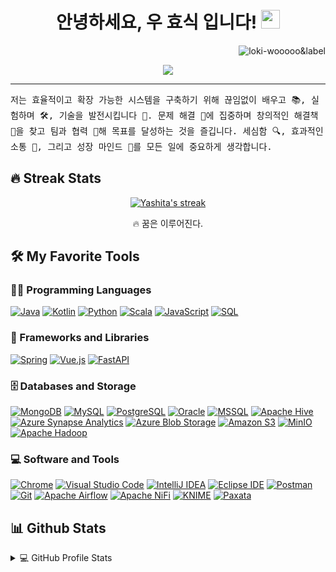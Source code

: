 <h1 align="center">
	안녕하세요, 우 효식 입니다!
	<img src="https://media.giphy.com/media/hvRJCLFzcasrR4ia7z/giphy.gif" width="30"></h1>
	<img src="https://komarev.com/ghpvc/?username=loki-wooooo&label&label=Profile%20Views&color=0e75b6&style=flat" align='right' alt="loki-wooooo&label" />
<br/>

<!-- Typing SVG by DenverCoder1 - https://github.com/DenverCoder1/readme-typing-svg -->
<p align="center">
  <a href="https://github.com/DenverCoder1/readme-typing-svg">
    <img src="https://readme-typing-svg.herokuapp.com?lines=Full+Stack+Web+Developer;Data+Engineer;Always+Learning+New+Things&center=true&width=500&height=50&color=4CAF50&background=00000000">
  </a>
</p>

<hr/>
<samp>
	저는 효율적이고 확장 가능한 시스템을 구축하기 위해 끊임없이 배우고 📚, 실험하며 🛠️, 기술을 발전시킵니다 🚀.
	문제 해결 🧩에 집중하며 창의적인 해결책 🎨을 찾고 팀과 협력 🤝해 목표를 달성하는 것을 즐깁니다.
	세심함 🔍, 효과적인 소통 💬, 그리고 성장 마인드 🌱를 모든 일에 중요하게 생각합니다.
</samp>

## 🔥 Streak Stats

<!-- GitHub Readme Streak Stats - https://github.com/DenverCoder1/github-readme-streak-stats -->
<p align="center">
  <a href="https://github.com/DenverCoder1/github-readme-streak-stats">
    <img title="🔥 Get streak stats for your profile at git.io/streak-stats" alt="Yashita's streak" src="https://github-readme-streak-stats.herokuapp.com/?user=yashitanamdeo&theme=monokai-metallian&hide_border=true"/>
  </a>
  <p align="center"> 🔥 꿈은 이루어진다. </p>
</p>

## 🛠️ My Favorite Tools

### 👨‍💻 Programming Languages

<p>
	<!--
    <a href="#"><img alt="Java" src="https://img.shields.io/badge/Java-%23f89820.svg?logo=java&logoColor=white"></a>
	-->
	<a href="#"><img alt="Java" src="https://img.shields.io/badge/Java-%23f89820.svg?style=flat&logo=openjdk&logoColor=white"></a>
    <a href="#"><img alt="Kotlin" src="https://img.shields.io/badge/Kotlin-%23E24462.svg?logo=kotlin&logoColor=white"></a>
    <a href="#"><img alt="Python" src="https://img.shields.io/badge/Python-%234B8BBE.svg?logo=python&logoColor=white"></a>
    <a href="#"><img alt="Scala" src="https://img.shields.io/badge/Scala-%23DC322F.svg?logo=scala&logoColor=white"></a>
    <a href="#"><img alt="JavaScript" src="https://img.shields.io/badge/JavaScript-%23F0DB4F.svg?logo=javascript&logoColor=black"></a>
    <a href="#"><img alt="SQL" src="https://img.shields.io/badge/SQL-%2300758F.svg?logo=mysql&logoColor=white"></a>
</p>

### 🧰 Frameworks and Libraries

<p>
    <a href="#"><img alt="Spring" src="https://img.shields.io/badge/Spring-%236DB33F.svg?logo=spring&logoColor=white"></a>
    <a href="#"><img alt="Vue.js" src="https://img.shields.io/badge/Vue.js-%2342b883.svg?logo=vue.js&logoColor=white"></a>
    <a href="#"><img alt="FastAPI" src="https://img.shields.io/badge/FastAPI-%2300C7B7.svg?logo=fastapi&logoColor=white"></a>
</p>


### 🗄️ Databases and Storage

<p>
    <a href="#"><img alt="MongoDB" src ="https://img.shields.io/badge/MongoDB-%234ea94b.svg?logo=mongodb&logoColor=white"></a>
    <a href="#"><img alt="MySQL" src ="https://img.shields.io/badge/MySQL-%2300758F.svg?logo=mysql&logoColor=white"></a>
    <a href="#"><img alt="PostgreSQL" src ="https://img.shields.io/badge/PostgreSQL-%23316192.svg?logo=postgresql&logoColor=white"></a>
    <a href="#"><img alt="Oracle" src="https://img.shields.io/badge/Oracle-%23F80000.svg?logo=oracle&logoColor=white"></a>
	<a href="#"><img alt="MSSQL" src="https://img.shields.io/badge/MSSQL-%23CC2927.svg?logo=microsoft-sql-server&logoColor=white"></a>
    <a href="#"><img alt="Apache Hive" src ="https://img.shields.io/badge/Hive-%23FDBA12.svg?logo=hive&logoColor=black"></a>
    <a href="#"><img alt="Azure Synapse Analytics" src="https://img.shields.io/badge/Synapse%20Analytics-%230072C6.svg?logo=microsoft-azure&logoColor=white"></a>
    <a href="#"><img alt="Azure Blob Storage" src="https://img.shields.io/badge/Azure%20Blob%20Storage-%2300A4EF.svg?logo=microsoft-azure&logoColor=white"></a>
    <a href="#"><img alt="Amazon S3" src ="https://img.shields.io/badge/Amazon%20S3-%23FF9900.svg?logo=amazon-s3&logoColor=black"></a>
    <a href="#"><img alt="MinIO" src ="https://img.shields.io/badge/MinIO-%23FF2020.svg?logo=minio&logoColor=white"></a>
    <a href="#"><img alt="Apache Hadoop" src="https://img.shields.io/badge/Hadoop-%23266A99.svg?logo=apache-hadoop&logoColor=white"></a>
</p>


### 💻 Software and Tools

<p>
    <a href="#"><img alt="Chrome" src="https://img.shields.io/badge/Chrome-%234285F4.svg?logo=google-chrome&logoColor=white"></a>
	<a href="#"><img alt="Visual Studio Code" src="https://img.shields.io/badge/Visual%20Studio%20Code-%230078D7.svg?logo=visual-studio-code&logoColor=white"></a>
	<a href="#"><img alt="IntelliJ IDEA" src ="https://img.shields.io/badge/IntelliJ%20IDEA-%23000000.svg?logo=intellij-idea&logoColor=white"></a>
	<a href="#"><img alt="Eclipse IDE" src ="https://img.shields.io/badge/Eclipse%20IDE-%232C2255.svg?logo=eclipse-ide&logoColor=white"></a>
    <a href="#"><img alt="Postman" src ="https://img.shields.io/badge/Postman-FF6C37?logo=postman&logoColor=white"></a>
    <a href="#"><img alt="Git" src ="https://img.shields.io/badge/Git-F05033.svg?logo=git&logoColor=white"></a> 
    <a href="#"><img alt="Apache Airflow" src ="https://img.shields.io/badge/Airflow-%23017CEE.svg?logo=apache-airflow&logoColor=white"></a> 
    <a href="#"><img alt="Apache NiFi" src="https://img.shields.io/badge/NiFi-%231A82E2.svg?logo=nifi&logoColor=white"></a>
    <a href="#"><img alt="KNIME" src="https://img.shields.io/badge/KNIME-%23F7DF1E.svg?logo=knime&logoColor=black"></a>
	<a href="#"><img alt="Paxata" src="https://img.shields.io/badge/Paxata-%23FF9900.svg?logo=paxata&logoColor=white"></a>
</p> 

## 📊 Github Stats

<!-- https://github.com/anuraghazra/github-readme-stats -->
<details> 
  <summary>💻 GitHub Profile Stats</summary>
  <br/>
    <a href="https://github.com/anuraghazra/github-readme-stats"><img alt="My Github Stats" src="https://github-readme-stats.vercel.app/api?username=loki-wooooo&show_icons=true&count_private=true&theme=react&hide_border=true&bg_color=1F222E&title_color=F85D7F&icon_color=F8D866" height="192px"/></a>
    <a href="https://github.com/anuraghazra/github-readme-stats"><img alt="My Top Languages" src="https://github-readme-stats.vercel.app/api/top-langs/?username=loki-wooooo&langs_count=8&layout=compact&theme=react&hide_border=true&bg_color=1F222E&title_color=F85D7F&icon_color=F8D866" height="192px"/></a>
  <br/>
  <b>Note:</b> Top languages is only a metric of the languages my public code consists of and doesn't reflect experience or skill level
</details>

<!-- https://github.com/ashutosh00710/github-readme-activity-graph -->
<!--
<details>
  <summary>⚡ Recent GitHub Activity</summary>
  <br/>
   <a href="https://github.com/ashutosh00710/github-readme-activity-graph"><img alt="Yashita's Activity Graph" src="https://github-readme-activity-graph.vercel.app/graph?username=loki-wooooo&bg_color=1F222E&color=F8D866&line=F85D7F&point=FFFFFF&hide_border=true" /></a>
  <br/>
</details>
-->
<!-- https://github.com/sisodiya2421 -->
